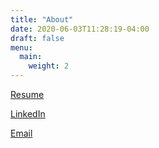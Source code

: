 ```yaml
---
title: "About"
date: 2020-06-03T11:28:19-04:00
draft: false
menu:
  main:
    weight: 2
---
```


[Resume](https://resume.thisguy.codes/)

[LinkedIn](https://www.linkedin.com/in/thisguycodes/)

[Email](mailto:travis@thisguy.codes)
